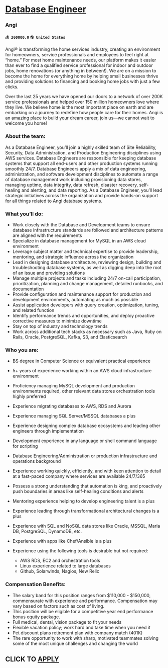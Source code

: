 # [Database Engineer](https://www.remotewlb.com/apply/database-engineer-78028)  
### Angi  
#### `💰 260000.0` `🌎 United States`  

Angi® is transforming the home services industry, creating an environment for homeowners, service professionals and employees to feel right at “home.” For most home maintenance needs, our platform makes it easier than ever to find a qualified service professional for indoor and outdoor jobs, home renovations (or anything in between!). We are on a mission to become the home for everything home by helping small businesses thrive and providing solutions to financing and booking home jobs with just a few clicks.

Over the last 25 years we have opened our doors to a network of over 200K service professionals and helped over 150 million homeowners love where they live. We believe home is the most important place on earth and are embarking on a journey to redefine how people care for their homes. Angi is an amazing place to build your dream career, join us—we cannot wait to welcome you home!

### About the team:

As a Database Engineer, you’ll join a highly skilled team of Site Reliability, Security, Data Administration, and Production Engineering disciplines using AWS services. Database Engineers are responsible for keeping database systems that support all end-users and other production systems running smoothly 24/7. Database Engineers apply a mix of data engineering, administration, and software development disciplines to automate a range of database management work including provisioning data stores, managing uptime, data integrity, data refresh, disaster recovery, self-healing and alerting, and data reporting. As a Database Engineer, you’ll lead strategic initiatives across the organization and provide hands-on support for all things related to Angi database systems.

### What you’ll do:

  * Work closely with the Database and Development teams to ensure database infrastructure standards are followed and architecture patterns are aligned with the requirements
  * Specialize in database management for MySQL in an AWS cloud environment
  * Leverage subject matter and technical expertise to provide leadership, mentoring, and strategic influence across the organization 
  * Lead in designing database architecture, reviewing design, building and troubleshooting database systems, as well as digging deep into the root of an issue and providing solutions
  * Manage multiple projects and tasks including 24/7 on-call participation, prioritization, planning and change management, detailed runbooks, and documentation
  * Provide configuration and maintenance support for production and development environments, automating as much as possible 
  * Assist application developers with query creation, optimization, tuning, and related function 
  * Identify performance trends and opportunities, and deploy proactive corrective measures to minimize downtime 
  * Stay on top of industry and technology trends
  * Work across additional tech stacks as necessary such as Java, Ruby on Rails, Oracle, PostgreSQL, Kafka, S3, and Elasticsearch

### Who you are:

  * BS degree in Computer Science or equivalent practical experience
  * 5+ years of experience working within an AWS cloud infrastructure environment
  * Proficiency managing MySQL development and production environments required, other relevant data stores orchestration tools highly preferred
  * Experience migrating databases to AWS, RDS and Aurora
  * Experience managing SQL Server/MSSQL databases a plus
  * Experience designing complex database ecosystems and leading other engineers through implementation 
  * Development experience in any language or shell command language for scripting
  * Database Engineering/Administration or production infrastructure and operations background 
  * Experience working quickly, efficiently, and with keen attention to detail at a fast-paced company where services are available 24/7/365 
  * Possess a strong understanding that automation is king, and proactively push boundaries in areas like self-healing conditions and alerts 
  * Mentoring experience helping to develop engineering talent is a plus
  * Experience leading through transformational architectural changes is a plus
  * Experience with SQL and NoSQL data stores like Oracle, MSSQL, Maria DB, PostgreSQL, DynamoDB, etc.
  * Experience with apps like Chef/Ansible is a plus
  * Experience using the following tools is desirable but not required:  

    * AWS RDS, EC2 and orchestration tools
    * Linux experience related to large databases
    * Github, Solarwinds, Nagios, New Relic

### Compensation Benefits:

  * The salary band for this position ranges from $110,000 - $150,000, commensurate with experience and performance. Compensation may vary based on factors such as cost of living.
  * This position will be eligible for a competitive year end performance bonus equity package.
  * Full medical, dental, vision package to fit your needs
  * Flexible vacation policy; work hard and take time when you need it
  * Pet discount plans retirement plan with company match (401K)
  * The rare opportunity to work with sharp, motivated teammates solving some of the most unique challenges and changing the world

  
## CLICK TO [APPLY](https://www.remotewlb.com/apply/database-engineer-78028)

